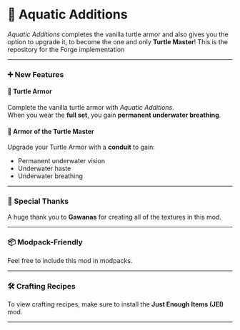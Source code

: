 # 🐢 Aquatic Additions

*Aquatic Additions* completes the vanilla turtle armor and also gives you the option to upgrade it, to become the one and only **Turtle Master**! This is the repository for the Forge implementation

---

### ➕ New Features

#### 🐢 Turtle Armor
Complete the vanilla turtle armor with *Aquatic Additions*.  
When you wear the **full set**, you gain **permanent underwater breathing**.

#### 👑 Armor of the Turtle Master
Upgrade your Turtle Armor with a **conduit** to gain:
- Permanent underwater vision
- Underwater haste
- Underwater breathing
---

### 🙏 Special Thanks
A huge thank you to **Gawanas** for creating all of the textures in this mod.

---

### 📦 Modpack-Friendly
Feel free to include this mod in modpacks.

---

### 🛠 Crafting Recipes
To view crafting recipes, make sure to install the **Just Enough Items (JEI)** mod.

---
